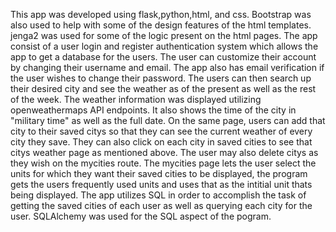 This app was developed using flask,python,html, and css.
Bootstrap was also used to help with some of the design features of the html templates.
jenga2 was used for some of the logic present on the html pages.
The app consist of a user login and register authentication system which allows the app to get a database for the users.
The user can customize their account by changing their username and email.
The app also has email verification if the user wishes to change their password.
The users can then search up their desired city and see the weather as of the present as well as the rest of the week.
The weather information was displayed utilizing openweathermaps API endpoints.
It also shows the time of the city in "military time" as well as the full date.
On the same page, users can add that city to their saved citys so that they can see the current weather of every city they save.
They can also click on each city in saved cities to see that citys weather page as mentioned above.
The user may also delete citys as they wish on the mycities route.
The mycities page lets the user select the units for which they want their saved cities to be displayed, the program gets the users frequently used units and uses that as the intitial unit thats being displayed. 
The app utilizes SQL in order to accomplish the task of getting the saved cities of each user as well as querying each city for the user.
SQLAlchemy was used for the SQL aspect of the pogram.
